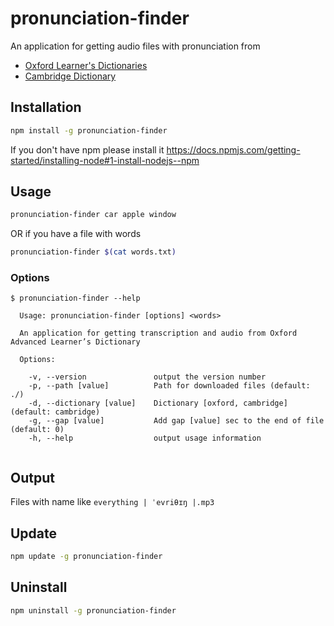 # pronunciation-finder
An application for getting audio files with pronunciation from
* [Oxford Learner's Dictionaries](https://www.oxfordlearnersdictionaries.com/definition/english/)
* [Cambridge Dictionary](https://dictionary.cambridge.org/us/dictionary)

## Installation

```bash
npm install -g pronunciation-finder
```
If you don't have npm please install it https://docs.npmjs.com/getting-started/installing-node#1-install-nodejs--npm
## Usage

```bash
pronunciation-finder car apple window
```
OR if you have a file with words
```bash
pronunciation-finder $(cat words.txt)
```

### Options
```text
$ pronunciation-finder --help

  Usage: pronunciation-finder [options] <words>

  An application for getting transcription and audio from Oxford Advanced Learner’s Dictionary

  Options:

    -v, --version               output the version number
    -p, --path [value]          Path for downloaded files (default: ./)
    -d, --dictionary [value]    Dictionary [oxford, cambridge] (default: cambridge)
    -g, --gap [value]           Add gap [value] sec to the end of file (default: 0)
    -h, --help                  output usage information


```

## Output

Files with name like `everything | ˈevriθɪŋ |.mp3`

## Update

```bash
npm update -g pronunciation-finder
```

## Uninstall

```bash
npm uninstall -g pronunciation-finder
```